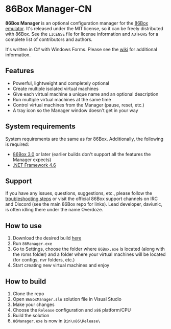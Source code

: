 # 86Box Manager-CN
**86Box Manager** is an optional configuration manager for the [86Box emulator](https://github.com/86Box/86Box). It's released under the MIT license, so it can be freely distributed with 86Box. See the `LICENSE` file for license information and `AUTHORS` for a complete list of contributors and authors.

It's written in C# with Windows Forms. Please see the [wiki](https://github.com/86Box/86BoxManager/wiki) for additional information.

## Features
* Powerful, lightweight and completely optional
* Create multiple isolated virtual machines
* Give each virtual machine a unique name and an optional description
* Run multiple virtual machines at the same time
* Control virtual machines from the Manager (pause, reset, etc.)
* A tray icon so the Manager window doesn't get in your way

## System requirements
System requirements are the same as for 86Box. Additionally, the following is required:  

* [86Box 3.0](https://github.com/86Box/86Box/releases) or later (earlier builds don't support all the features the Manager expects)
* [.NET Framework 4.6](https://dotnet.microsoft.com/download/dotnet-framework/net46)

## Support
If you have any issues, questions, suggestions, etc., please follow the [troubleshooting steps](https://github.com/86Box/86BoxManager/wiki/Troubleshooting-steps) or visit the official 86Box support channels on IRC and Discord (see the main 86Box repo for links). Lead developer, daviunic, is often idling there under the name Overdoze.

## How to use
1. Download the desired build [here](https://github.com/86Box/86BoxManager/releases)
2. Run `86Manager.exe`
3. Go to Settings, choose the folder where `86Box.exe` is located (along with the roms folder) and a folder where your virtual machines will be located (for configs, nvr folders, etc.)
4. Start creating new virtual machines and enjoy

## How to build
1. Clone the repo
2. Open `86BoxManager.sln` solution file in Visual Studio
3. Make your changes
4. Choose the `Release` configuration and `x86` platform/CPU
5. Build the solution
6. `86Manager.exe` is now in `Bin\x86\Release\`
